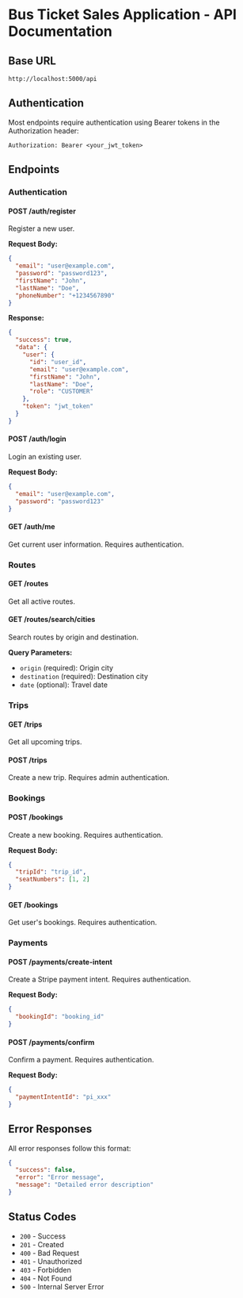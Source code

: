 # Bus Ticket Sales Application - API Documentation

## Base URL
```
http://localhost:5000/api
```

## Authentication
Most endpoints require authentication using Bearer tokens in the Authorization header:
```
Authorization: Bearer <your_jwt_token>
```

## Endpoints

### Authentication

#### POST /auth/register
Register a new user.

**Request Body:**
```json
{
  "email": "user@example.com",
  "password": "password123",
  "firstName": "John",
  "lastName": "Doe",
  "phoneNumber": "+1234567890"
}
```

**Response:**
```json
{
  "success": true,
  "data": {
    "user": {
      "id": "user_id",
      "email": "user@example.com",
      "firstName": "John",
      "lastName": "Doe",
      "role": "CUSTOMER"
    },
    "token": "jwt_token"
  }
}
```

#### POST /auth/login
Login an existing user.

**Request Body:**
```json
{
  "email": "user@example.com",
  "password": "password123"
}
```

#### GET /auth/me
Get current user information. Requires authentication.

### Routes

#### GET /routes
Get all active routes.

#### GET /routes/search/cities
Search routes by origin and destination.

**Query Parameters:**
- `origin` (required): Origin city
- `destination` (required): Destination city
- `date` (optional): Travel date

### Trips

#### GET /trips
Get all upcoming trips.

#### POST /trips
Create a new trip. Requires admin authentication.

### Bookings

#### POST /bookings
Create a new booking. Requires authentication.

**Request Body:**
```json
{
  "tripId": "trip_id",
  "seatNumbers": [1, 2]
}
```

#### GET /bookings
Get user's bookings. Requires authentication.

### Payments

#### POST /payments/create-intent
Create a Stripe payment intent. Requires authentication.

**Request Body:**
```json
{
  "bookingId": "booking_id"
}
```

#### POST /payments/confirm
Confirm a payment. Requires authentication.

**Request Body:**
```json
{
  "paymentIntentId": "pi_xxx"
}
```

## Error Responses

All error responses follow this format:
```json
{
  "success": false,
  "error": "Error message",
  "message": "Detailed error description"
}
```

## Status Codes

- `200` - Success
- `201` - Created
- `400` - Bad Request
- `401` - Unauthorized
- `403` - Forbidden
- `404` - Not Found
- `500` - Internal Server Error
